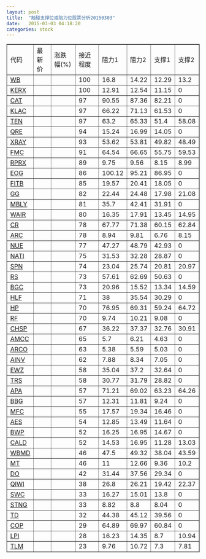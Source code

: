 ```yaml
---
layout: post
title:  "触碰支撑位或阻力位股票分析20150303"
date:   2015-03-03 04:18:20
categories: stock
---
```

<script type="text/javascript">
var stockList = []
stockList.push('gb_wb');
stockList.push('gb_kerx');
stockList.push('gb_cat');
stockList.push('gb_klac');
stockList.push('gb_ten');
stockList.push('gb_qre');
stockList.push('gb_xray');
stockList.push('gb_fmc');
stockList.push('gb_rprx');
stockList.push('gb_eog');
stockList.push('gb_fitb');
stockList.push('gb_gg');
stockList.push('gb_mbly');
stockList.push('gb_wair');
stockList.push('gb_cr');
stockList.push('gb_arc');
stockList.push('gb_nue');
stockList.push('gb_nati');
stockList.push('gb_spn');
stockList.push('gb_rs');
stockList.push('gb_bgc');
stockList.push('gb_hlf');
stockList.push('gb_hp');
stockList.push('gb_rf');
stockList.push('gb_chsp');
stockList.push('gb_amcc');
stockList.push('gb_arco');
stockList.push('gb_ainv');
stockList.push('gb_ewz');
stockList.push('gb_trs');
stockList.push('gb_apa');
stockList.push('gb_bbg');
stockList.push('gb_mfc');
stockList.push('gb_aes');
stockList.push('gb_bwp');
stockList.push('gb_cald');
stockList.push('gb_wbmd');
stockList.push('gb_mt');
stockList.push('gb_do');
stockList.push('gb_qiwi');
stockList.push('gb_swc');
stockList.push('gb_stng');
stockList.push('gb_td');
stockList.push('gb_cop');
stockList.push('gb_lpi');
stockList.push('gb_tlm');
</script>
<table border="1">
 <tr>
 <td>代码</td>
 <td>最新价</td>
 <td>涨跌幅(%)</td>
 <td>接近程度</td>
 <td>阻力1</td>
 <td>阻力2</td>
 <td>支撑1</td>
 <td>支撑2</td>
</tr>
  <tr id="wb" class="green">
  <td><a href="http://stock.finance.sina.com.cn/usstock/quotes/WB.html" target="_blank">WB</a></td><td></td><td></td><td>100</td><td>16.8</td><td>14.22</td><td>12.29</td><td>13.2</td></tr>
  <tr id="kerx" class="red">
  <td><a href="http://stock.finance.sina.com.cn/usstock/quotes/KERX.html" target="_blank">KERX</a></td><td></td><td></td><td>100</td><td>12.91</td><td>12.54</td><td>11.15</td><td>0</td></tr>
  <tr id="cat" class="green">
  <td><a href="http://stock.finance.sina.com.cn/usstock/quotes/CAT.html" target="_blank">CAT</a></td><td></td><td></td><td>97</td><td>90.55</td><td>87.36</td><td>82.21</td><td>0</td></tr>
  <tr id="klac" class="red">
  <td><a href="http://stock.finance.sina.com.cn/usstock/quotes/KLAC.html" target="_blank">KLAC</a></td><td></td><td></td><td>97</td><td>66.22</td><td>71.13</td><td>61.53</td><td>0</td></tr>
  <tr id="ten" class="green">
  <td><a href="http://stock.finance.sina.com.cn/usstock/quotes/TEN.html" target="_blank">TEN</a></td><td></td><td></td><td>97</td><td>63.2</td><td>65.33</td><td>51.4</td><td>58.08</td></tr>
  <tr id="qre" class="red">
  <td><a href="http://stock.finance.sina.com.cn/usstock/quotes/QRE.html" target="_blank">QRE</a></td><td></td><td></td><td>94</td><td>15.24</td><td>16.99</td><td>14.05</td><td>0</td></tr>
  <tr id="xray" class="red">
  <td><a href="http://stock.finance.sina.com.cn/usstock/quotes/XRAY.html" target="_blank">XRAY</a></td><td></td><td></td><td>93</td><td>53.62</td><td>53.81</td><td>49.82</td><td>48.49</td></tr>
  <tr id="fmc" class="green">
  <td><a href="http://stock.finance.sina.com.cn/usstock/quotes/FMC.html" target="_blank">FMC</a></td><td></td><td></td><td>91</td><td>64.54</td><td>66.65</td><td>55.75</td><td>59.53</td></tr>
  <tr id="rprx" class="green">
  <td><a href="http://stock.finance.sina.com.cn/usstock/quotes/RPRX.html" target="_blank">RPRX</a></td><td></td><td></td><td>89</td><td>9.75</td><td>9.56</td><td>8.15</td><td>8.99</td></tr>
  <tr id="eog" class="green">
  <td><a href="http://stock.finance.sina.com.cn/usstock/quotes/EOG.html" target="_blank">EOG</a></td><td></td><td></td><td>86</td><td>100.12</td><td>95.21</td><td>86.95</td><td>0</td></tr>
  <tr id="fitb" class="red">
  <td><a href="http://stock.finance.sina.com.cn/usstock/quotes/FITB.html" target="_blank">FITB</a></td><td></td><td></td><td>85</td><td>19.57</td><td>20.41</td><td>18.05</td><td>0</td></tr>
  <tr id="gg" class="green">
  <td><a href="http://stock.finance.sina.com.cn/usstock/quotes/GG.html" target="_blank">GG</a></td><td></td><td></td><td>82</td><td>22.44</td><td>24.48</td><td>17.98</td><td>21.08</td></tr>
  <tr id="mbly" class="red">
  <td><a href="http://stock.finance.sina.com.cn/usstock/quotes/MBLY.html" target="_blank">MBLY</a></td><td></td><td></td><td>81</td><td>35.7</td><td>42.41</td><td>31.91</td><td>0</td></tr>
  <tr id="wair" class="green">
  <td><a href="http://stock.finance.sina.com.cn/usstock/quotes/WAIR.html" target="_blank">WAIR</a></td><td></td><td></td><td>80</td><td>16.35</td><td>17.91</td><td>13.45</td><td>14.95</td></tr>
  <tr id="cr" class="red">
  <td><a href="http://stock.finance.sina.com.cn/usstock/quotes/CR.html" target="_blank">CR</a></td><td></td><td></td><td>78</td><td>67.77</td><td>71.38</td><td>60.15</td><td>62.84</td></tr>
  <tr id="arc" class="red">
  <td><a href="http://stock.finance.sina.com.cn/usstock/quotes/ARC.html" target="_blank">ARC</a></td><td></td><td></td><td>78</td><td>8.94</td><td>9.81</td><td>6.76</td><td>8.15</td></tr>
  <tr id="nue" class="red">
  <td><a href="http://stock.finance.sina.com.cn/usstock/quotes/NUE.html" target="_blank">NUE</a></td><td></td><td></td><td>77</td><td>47.27</td><td>48.79</td><td>42.93</td><td>0</td></tr>
  <tr id="nati" class="green">
  <td><a href="http://stock.finance.sina.com.cn/usstock/quotes/NATI.html" target="_blank">NATI</a></td><td></td><td></td><td>75</td><td>31.53</td><td>32.28</td><td>28.87</td><td>0</td></tr>
  <tr id="spn" class="red">
  <td><a href="http://stock.finance.sina.com.cn/usstock/quotes/SPN.html" target="_blank">SPN</a></td><td></td><td></td><td>74</td><td>23.04</td><td>25.74</td><td>20.81</td><td>20.97</td></tr>
  <tr id="rs" class="red">
  <td><a href="http://stock.finance.sina.com.cn/usstock/quotes/RS.html" target="_blank">RS</a></td><td></td><td></td><td>73</td><td>57.61</td><td>62.69</td><td>50.63</td><td>0</td></tr>
  <tr id="bgc" class="green">
  <td><a href="http://stock.finance.sina.com.cn/usstock/quotes/BGC.html" target="_blank">BGC</a></td><td></td><td></td><td>73</td><td>20.96</td><td>15.52</td><td>13.34</td><td>14.59</td></tr>
  <tr id="hlf" class="green">
  <td><a href="http://stock.finance.sina.com.cn/usstock/quotes/HLF.html" target="_blank">HLF</a></td><td></td><td></td><td>71</td><td>38</td><td>35.54</td><td>30.29</td><td>0</td></tr>
  <tr id="hp" class="green">
  <td><a href="http://stock.finance.sina.com.cn/usstock/quotes/HP.html" target="_blank">HP</a></td><td></td><td></td><td>70</td><td>76.95</td><td>69.31</td><td>59.24</td><td>64.72</td></tr>
  <tr id="rf" class="red">
  <td><a href="http://stock.finance.sina.com.cn/usstock/quotes/RF.html" target="_blank">RF</a></td><td></td><td></td><td>70</td><td>9.74</td><td>10.21</td><td>9.08</td><td>0</td></tr>
  <tr id="chsp" class="red">
  <td><a href="http://stock.finance.sina.com.cn/usstock/quotes/CHSP.html" target="_blank">CHSP</a></td><td></td><td></td><td>67</td><td>36.22</td><td>37.37</td><td>32.76</td><td>30.91</td></tr>
  <tr id="amcc" class="red">
  <td><a href="http://stock.finance.sina.com.cn/usstock/quotes/AMCC.html" target="_blank">AMCC</a></td><td></td><td></td><td>65</td><td>5.7</td><td>6.21</td><td>4.63</td><td>0</td></tr>
  <tr id="arco" class="red">
  <td><a href="http://stock.finance.sina.com.cn/usstock/quotes/ARCO.html" target="_blank">ARCO</a></td><td></td><td></td><td>63</td><td>5.38</td><td>5.59</td><td>5.03</td><td>0</td></tr>
  <tr id="ainv" class="red">
  <td><a href="http://stock.finance.sina.com.cn/usstock/quotes/AINV.html" target="_blank">AINV</a></td><td></td><td></td><td>62</td><td>7.88</td><td>8.34</td><td>7.05</td><td>0</td></tr>
  <tr id="ewz" class="red">
  <td><a href="http://stock.finance.sina.com.cn/usstock/quotes/EWZ.html" target="_blank">EWZ</a></td><td></td><td></td><td>58</td><td>35.04</td><td>37.2</td><td>32.64</td><td>0</td></tr>
  <tr id="trs" class="red">
  <td><a href="http://stock.finance.sina.com.cn/usstock/quotes/TRS.html" target="_blank">TRS</a></td><td></td><td></td><td>58</td><td>30.77</td><td>31.79</td><td>28.82</td><td>0</td></tr>
  <tr id="apa" class="green">
  <td><a href="http://stock.finance.sina.com.cn/usstock/quotes/APA.html" target="_blank">APA</a></td><td></td><td></td><td>57</td><td>71.21</td><td>69.02</td><td>63.23</td><td>64.26</td></tr>
  <tr id="bbg" class="green">
  <td><a href="http://stock.finance.sina.com.cn/usstock/quotes/BBG.html" target="_blank">BBG</a></td><td></td><td></td><td>57</td><td>12.31</td><td>11.81</td><td>9.24</td><td>0</td></tr>
  <tr id="mfc" class="red">
  <td><a href="http://stock.finance.sina.com.cn/usstock/quotes/MFC.html" target="_blank">MFC</a></td><td></td><td></td><td>55</td><td>17.57</td><td>19.34</td><td>16.46</td><td>0</td></tr>
  <tr id="aes" class="red">
  <td><a href="http://stock.finance.sina.com.cn/usstock/quotes/AES.html" target="_blank">AES</a></td><td></td><td></td><td>54</td><td>12.85</td><td>13.49</td><td>11.64</td><td>0</td></tr>
  <tr id="bwp" class="red">
  <td><a href="http://stock.finance.sina.com.cn/usstock/quotes/BWP.html" target="_blank">BWP</a></td><td></td><td></td><td>52</td><td>16.25</td><td>16.95</td><td>14.67</td><td>0</td></tr>
  <tr id="cald" class="red">
  <td><a href="http://stock.finance.sina.com.cn/usstock/quotes/CALD.html" target="_blank">CALD</a></td><td></td><td></td><td>52</td><td>14.53</td><td>16.95</td><td>11.28</td><td>13.03</td></tr>
  <tr id="wbmd" class="green">
  <td><a href="http://stock.finance.sina.com.cn/usstock/quotes/WBMD.html" target="_blank">WBMD</a></td><td></td><td></td><td>46</td><td>47.5</td><td>49.32</td><td>38.04</td><td>43.59</td></tr>
  <tr id="mt" class="red">
  <td><a href="http://stock.finance.sina.com.cn/usstock/quotes/MT.html" target="_blank">MT</a></td><td></td><td></td><td>46</td><td>11</td><td>12.66</td><td>9.36</td><td>10.2</td></tr>
  <tr id="do" class="green">
  <td><a href="http://stock.finance.sina.com.cn/usstock/quotes/DO.html" target="_blank">DO</a></td><td></td><td></td><td>42</td><td>31.44</td><td>37.56</td><td>29.34</td><td>0</td></tr>
  <tr id="qiwi" class="green">
  <td><a href="http://stock.finance.sina.com.cn/usstock/quotes/QIWI.html" target="_blank">QIWI</a></td><td></td><td></td><td>38</td><td>26.8</td><td>26.21</td><td>19.42</td><td>22.37</td></tr>
  <tr id="swc" class="red">
  <td><a href="http://stock.finance.sina.com.cn/usstock/quotes/SWC.html" target="_blank">SWC</a></td><td></td><td></td><td>33</td><td>16.27</td><td>15.01</td><td>13.8</td><td>0</td></tr>
  <tr id="stng" class="green">
  <td><a href="http://stock.finance.sina.com.cn/usstock/quotes/STNG.html" target="_blank">STNG</a></td><td></td><td></td><td>33</td><td>8.82</td><td>8.8</td><td>8.04</td><td>0</td></tr>
  <tr id="td" class="red">
  <td><a href="http://stock.finance.sina.com.cn/usstock/quotes/TD.html" target="_blank">TD</a></td><td></td><td></td><td>32</td><td>44.38</td><td>45.12</td><td>39.56</td><td>0</td></tr>
  <tr id="cop" class="red">
  <td><a href="http://stock.finance.sina.com.cn/usstock/quotes/COP.html" target="_blank">COP</a></td><td></td><td></td><td>29</td><td>64.89</td><td>69.97</td><td>60.84</td><td>0</td></tr>
  <tr id="lpi" class="green">
  <td><a href="http://stock.finance.sina.com.cn/usstock/quotes/LPI.html" target="_blank">LPI</a></td><td></td><td></td><td>28</td><td>16.23</td><td>14.35</td><td>8.7</td><td>10.94</td></tr>
  <tr id="tlm" class="green">
  <td><a href="http://stock.finance.sina.com.cn/usstock/quotes/TLM.html" target="_blank">TLM</a></td><td></td><td></td><td>23</td><td>9.76</td><td>10.72</td><td>7.3</td><td>7.81</td></tr>
</table>
